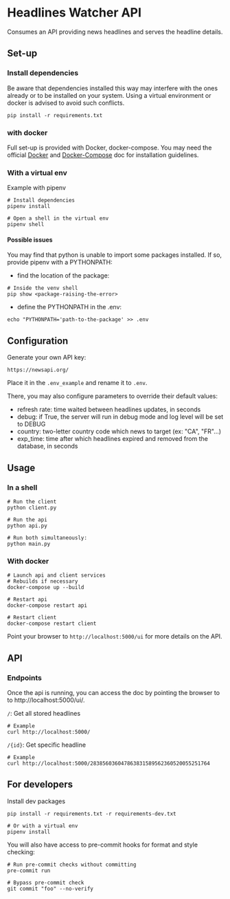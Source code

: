 # Headlines Watcher API

Consumes an API providing news headlines and serves the headline details.

## Set-up

### Install dependencies

Be aware that dependencies installed this way may interfere with the ones already or to be installed on your system.
Using a virtual environment or docker is advised to avoid such conflicts.

```
pip install -r requirements.txt
```

### with docker

Full set-up is provided with Docker, docker-compose.
You may need the official [Docker](https://docs.docker.com/get-docker/) and [Docker-Compose](https://docs.docker.com/compose/install/) doc for installation guidelines.

### With a virtual env

Example with pipenv

```
# Install dependencies
pipenv install

# Open a shell in the virtual env
pipenv shell
```

#### Possible issues

You may find that python is unable to import some packages installed.
If so, provide pipenv with a PYTHONPATH:

- find the location of the package:

```
# Inside the venv shell
pip show <package-raising-the-error>
```

- define the PYTHONPATH in the .env:

```
echo "PYTHONPATH='path-to-the-package' >> .env
```

## Configuration

Generate your own API key:

```
https://newsapi.org/
```

Place it in the `.env_example` and rename it to `.env`.

There, you may also configure parameters to override their default values:

- refresh rate: time waited between headlines updates, in seconds
- debug: if True, the server will run in debug mode and log level will be set to DEBUG
- country: two-letter country code which news to target (ex: "CA", "FR"...)
- exp_time: time after which headlines expired and removed from the database, in seconds

## Usage

### In a shell

```
# Run the client
python client.py

# Run the api
python api.py

# Run both simultaneously:
python main.py
```

### With docker

```
# Launch api and client services
# Rebuilds if necessary
docker-compose up --build

# Restart api
docker-compose restart api

# Restart client
docker-compose restart client
```

Point your browser to `http://localhost:5000/ui` for more details on the API.

## API

### Endpoints

Once the api is running, you can access the doc by pointing the browser to to http://localhost:5000/ui/.

`/`: Get all stored headlines

```
# Example
curl http://localhost:5000/
```

`/{id}`: Get specific headline

```
# Example
curl http://localhost:5000/283856036047863831589562360520055251764
```

## For developers

Install dev packages

```
pip install -r requirements.txt -r requirements-dev.txt

# Or with a virtual env
pipenv install
```

You will also have access to pre-commit hooks for format and style checking:

```
# Run pre-commit checks without committing
pre-commit run

# Bypass pre-commit check
git commit "foo" --no-verify
```
